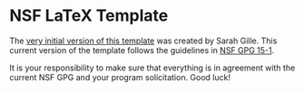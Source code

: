 # NSF LaTeX Template
The [very initial version of this template](http://www-pord.ucsd.edu/~sgille/how_to/proposal_prep.html) was created by Sarah Gille. This current version of the template follows the guidelines in [NSF GPG 15-1](http://www.nsf.gov/publications/pub_summ.jsp?ods_key=gpg15001&org=NSF).

It is your responsibility to make sure that everything is in agreement with the current NSF GPG and your program solicitation. Good luck!

